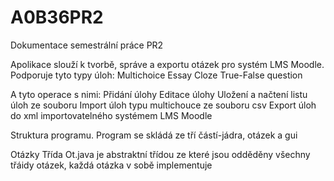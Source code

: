 A0B36PR2
========
Dokumentace semestrální práce PR2

Apolikace slouží k tvorbě, správe a exportu otázek pro systém LMS Moodle. 
Podporuje tyto typy úloh:
Multichoice
Essay
Cloze
True-False question

A tyto operace s nimi:
Přidání úlohy
Editace úlohy
Uložení a načtení listu úloh ze souboru
Import úloh typu multichouce ze souboru csv
Export úloh do xml importovatelného systémem LMS Moodle


Struktura programu.
Program se skládá ze tří částí-jádra, otázek a gui

Otázky
Třída Ot.java je abstraktní třídou ze které jsou odděděny všechny třáidy otázek, každá otázka v sobě implementuje 
